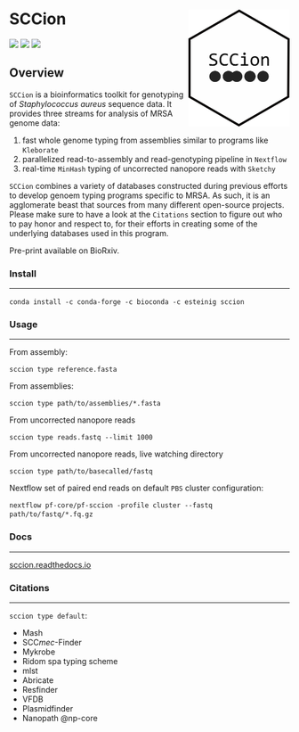 # SCCion <a href='https://github.com/esteinig'><img src='docs/img/sccion.png' align="right" height="210" /></a>

![](https://img.shields.io/badge/version-0.1-blue.svg)
![](https://img.shields.io/badge/docs-none-green.svg)
![](https://img.shields.io/badge/lifecycle-experimental-orange.svg)

## Overview

`SCCion` is a bioinformatics toolkit for genotyping of *Staphylococcus aureus* sequence data. It provides three streams for analysis of MRSA genome data: 

1. fast whole genome typing from assemblies similar to programs like `Kleborate`
2. parallelized read-to-assembly and read-genotyping pipeline in `Nextflow` 
3. real-time `MinHash` typing of uncorrected nanopore reads with `Sketchy`

`SCCion` combines a variety of databases constructed during previous efforts to develop genoem typing programs specific to MRSA. As such, it is an agglomerate beast that sources from many different open-source projects. Please make sure to have a look at the `Citations` section to figure out who to pay honor and respect to, for their efforts in creating some of the underlying databases used in this program.

Pre-print available on BioRxiv.

### Install
---

`conda install -c conda-forge -c bioconda -c esteinig sccion`

### Usage
---

From assembly:

```
sccion type reference.fasta
```

From assemblies:

```
sccion type path/to/assemblies/*.fasta
```

From uncorrected nanopore reads

```
sccion type reads.fastq --limit 1000
```

From uncorrected nanopore reads, live watching directory

```
sccion type path/to/basecalled/fastq
```

Nextflow set of paired end reads on default `PBS` cluster configuration:

```
nextflow pf-core/pf-sccion -profile cluster --fastq path/to/fastq/*.fq.gz
```

### Docs
---

[sccion.readthedocs.io](https://sccion.readthedocs.io/)

### Citations
---

`sccion type default`:

* Mash
* SCC*mec*-Finder
* Mykrobe
* Ridom spa typing scheme
* mlst
* Abricate
* Resfinder
* VFDB
* Plasmidfinder
* Nanopath @np-core
